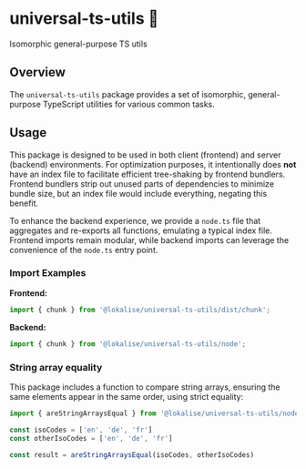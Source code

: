 # universal-ts-utils 🧬

Isomorphic general-purpose TS utils

## Overview

The `universal-ts-utils` package provides a set of isomorphic, general-purpose TypeScript utilities for various common tasks.

## Usage

This package is designed to be used in both client (frontend) and server (backend) environments. For optimization purposes, 
it intentionally does **not** have an index file to facilitate efficient tree-shaking by frontend bundlers. 
Frontend bundlers strip out unused parts of dependencies to minimize bundle size, but an index file would include everything, 
negating this benefit.

To enhance the backend experience, we provide a `node.ts` file that aggregates and re-exports all functions, emulating 
a typical index file. Frontend imports remain modular, while backend imports can leverage the convenience of the `node.ts` 
entry point.

### Import Examples

**Frontend:**
```typescript
import { chunk } from '@lokalise/universal-ts-utils/dist/chunk';
```

**Backend:**
```typescript
import { chunk } from '@lokalise/universal-ts-utils/node';
```


### String array equality

This package includes a function to compare string arrays, ensuring the same elements appear in the same order, using strict equality:

```typescript
import { areStringArraysEqual } from '@lokalise/universal-ts-utils/node'

const isoCodes = ['en', 'de', 'fr']
const otherIsoCodes = ['en', 'de', 'fr']

const result = areStringArraysEqual(isoCodes, otherIsoCodes)
```